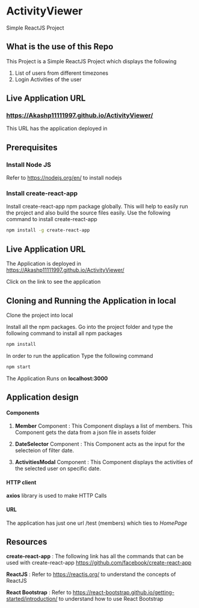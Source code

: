 # ActivityViewer
Simple ReactJS Project

## What is the use of this Repo

This Project is a Simple ReactJS Project which displays the following
1. List of users from different timezones
2. Login Activities of the user

## Live Application URL

### https://Akashp11111997.github.io/ActivityViewer/
This URL has the application deployed in 

## Prerequisites

### Install Node JS
Refer to https://nodejs.org/en/ to install nodejs

### Install create-react-app
Install create-react-app npm package globally. This will help to easily run the project and also build the source files easily. Use the following command to install create-react-app

```bash
npm install -g create-react-app
```
## Live Application URL

The Application is deployed in https://Akashp11111997.github.io/ActivityViewer/

 Click on the link to see the application 

## Cloning and Running the Application in local

Clone the project into local

Install all the npm packages. Go into the project folder and type the following command to install all npm packages

```bash
npm install
```

In order to run the application Type the following command

```bash
npm start
```

The Application Runs on **localhost:3000**

## Application design

#### Components

1. **Member** Component : This Component displays a list of members. This Component gets the data from a json file in assets folder

2. **DateSelector** Component : This Component acts as the input for the selecteion of filter date.

2. **ActivitiesModal** Component : This Component displays the activities of the selected user on specific date.

#### HTTP client

**axios** library is used to make HTTP Calls

#### URL

The application has just one url /test (members) which ties to *HomePage* 

## Resources

**create-react-app** : The following link has all the commands that can be used with create-react-app
https://github.com/facebook/create-react-app

**ReactJS** : Refer to https://reactjs.org/ to understand the concepts of ReactJS

**React Bootstrap** : Refer to https://react-bootstrap.github.io/getting-started/introduction/ to understand how to use React Bootstrap